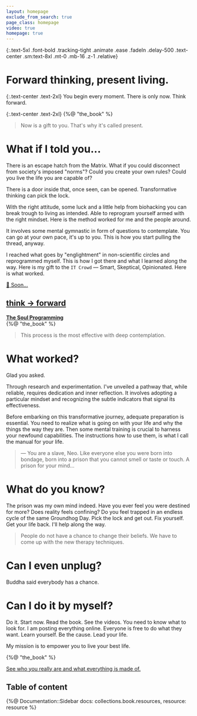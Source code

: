 ```yaml
---
layout: homepage
exclude_from_search: true
page_class: homepage
video: true
homepage: true
---
```


{:.text-5xl .font-bold .tracking-tight .animate .ease .fadeIn .delay-500 .text-center .sm:text-8xl .mt-0 .mb-16 .z-1 .relative}
# Forward thinking, present living.

[//]: # (# Biohack and <mark class="bg-transparent font-extrabold text-stone-800 shadow-[inset_0_-0.5em_0_0_rgb&#40;224,242,254&#41;]">think</mark> <br>your way out)

{:.text-center .text-2xl}
You begin every moment. There is only now. Think forward. 

{:.text-center .text-2xl}
{%@ "the_book" %}

> Now is a gift to you. That's why it's called present.

# What if I told you...

There is an escape hatch from the Matrix. What if you could disconnect from society's imposed "norms"? Could you create your own rules? Could you live the life you are capable of?

There is a door inside that, once seen, can be opened. Transformative thinking can pick the lock.

With the right attitude, some luck and a little help from biohacking you can break trough to living as intended. Able to reprogram yourself armed with the right mindset. Here is the method worked for me and the people around. 

It involves some mental gymnastic in form of questions to contemplate. You can go at your own pace, it's up to you. This is how you start pulling the thread, anyway. 

I reached what goes by "englightment" in non-scientific circles and reprogrammed myself. This is how I got there and what I learned along the way. Here is my gift to the `IT Crowd` — Smart, Skeptical, Opinionated. Here is what worked.

<div class="my-12">
  <a href="/book">
    <div class="relative bg-orange-200 mx-auto py-6 rounded text-center shadow-md my-8" style="width: 220px">
      <div class="absolute shadow-sm shadow-slate-950/10 shadow-opacity-5 right-0 top-0 -mr-5 -mt-5 bg-sky-100  py-2 px-4 rounded-xl flex gap-3">
        <span>🚧</span> Soon...
      </div>
      <h2 class="pt-2 pl-4 pb-2 mr-4 bg-white shadow-sm rounded-r">think → forward </h2>
      <div class="px-4"><b>The Soul Programming</b>
      <div class="text-sm py-4"></div>
      </div>
    </div>
  </a>
</div>
<div class="my-8">
  <div class="text-center">{%@ "the_book" %}</div>
</div>


> This process is the most effective with deep contemplation.

# What worked?

Glad you asked.

Through research and experimentation. I've unveiled a pathway that, while reliable, requires dedication and inner
reflection. It involves adopting a particular mindset and recognizing the subtle indicators that signal its
effectiveness.

Before embarking on this transformative journey, adequate preparation is essential.
You need to realize what is going on with your life and why the things the way they are. 
Then some mental training is crucial to harness your newfound capabilities.
The instructions how to use them, is what I call the manual for your life.

> — You are a slave, Neo. Like everyone else you were born into bondage, born into a prison that you cannot smell or taste
> or touch. A prison for your mind…

# What do you know?

The prison was my own mind indeed. Have you ever feel you were destined for more? Does reality feels confining? 
Do you feel trapped in an endless cycle of the same Groundhog Day. 
Pick the lock and get out. Fix yourself. 
Get your life back. I'll help along the way.

> People do not have a chance to change their beliefs.
> We have to come up with the new therapy techniques.

# Can I even unplug?

Buddha said everybody has a chance.

# Can I do it by myself?

Do it. Start now. Read the book. See the videos. You need to know what to look for. I am posting everything online.
Everyone is free to do what they want. Learn yourself. Be the cause. Lead your life.

My mission is to empower you to live your best life.

{%@ "the_book" %}

<a href="/trip" class="block w-full my-16 p-8 bg-cover bg-center lg:bg-fixed rounded-xl center" style="background-image: url(images/alexander-andrews-fsH1KjbdjE8-unsplash.jpg)">
    <span class="text-3xl font-bold p-8 text-white">See who you really are and what everything is made of.</span>
</a>

<div class="flex justify-center text-2xl"><div>
<h2>Table of content</h2>

{%@ Documentation::Sidebar docs: collections.book.resources, resource: resource %}
</div></div>
